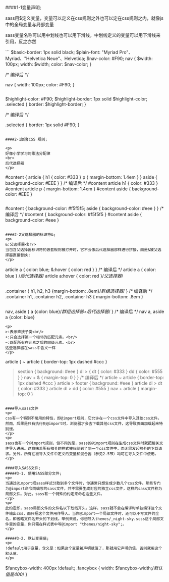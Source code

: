 ####1-1变量声明;
<p>
sass用$定义变量，变量可以定义在css规则之外也可以定在css规则之内，就像js中的全局变量与局部变量
</p>
<p>
sass变量名称可以用中划线也可以用下滑线，中划线定义的变量可以用下滑线来引用，反之亦然
</p>
```
$basic-border: 1px solid black;
$plain-font: "Myriad Pro"、Myriad、"Helvetica Neue"、Helvetica; 
$nav-color: #F90;
nav {
  $width: 100px;
  width: $width;
  color: $nav-color;
}

 /* 编译后 */

nav {
  width: 100px;
  color: #F90;
}
```
```
$highlight-color: #F90;
$highlight-border: 1px solid $highlight-color;
.selected {
  border: $highlight-border;
}

 /* 编译后 */

.selected {
  border: 1px solid #F90;
}
```

####2-1嵌套CSS 规则;

<p>
好像小学学习的乘法分配律
<br>
后代选择器
</p>

```
#content {
  article {
    h1 { color: #333 }
    p { margin-bottom: 1.4em }
  }
  aside { background-color: #EEE }
}
 /* 编译后 */
#content article h1 { color: #333 }
#content article p { margin-bottom: 1.4em }
#content aside { background-color: #EEE }
```
```
#content {
  background-color: #f5f5f5;
  aside { background-color: #eee }
}
 /* 编译后 */
 #content { background-color: #f5f5f5 }
 #content aside { background-color: #eee }
```

####2-2父选择器的标识符&;
<p>
&:父选择器<br/>
当包含父选择器标识符的嵌套规则被打开时，它不会像后代选择器那样进行拼接，而是&被父选择器直接替换：
</p>
```
article a {
  color: blue;
  &:hover { color: red }
}
 /* 编译后 */
 article a { color: blue } /*后代选择器*/
 article a:hover { color: red }/*父选择器*/
```
```
.container {
  h1, h2, h3 {margin-bottom: .8em}/*群组选择器*/
}
 /* 编译后 */
 .container h1, .container h2, .container h3 { margin-bottom: .8em }
```
```
nav, aside {
  a {color: blue}/*群组选择器+后代选择器*/
}
/* 编译后 */
nav a, aside a {color: blue}

```
<p>
>:表示直接子类<br/>
+:只会选择第一个相邻的匹配元素。<br/>
~:匹配所有在元素之后的同级元素。<br>
这些选择器在sass中含义一样
</p>
```
article {
  ~ article { border-top: 1px dashed #ccc }
  > section { background: #eee }
  dl > {
    dt { color: #333 }
    dd { color: #555 }
  }
  nav + & { margin-top: 0 }
}
/* 编译后 */
article ~ article { border-top: 1px dashed #ccc }
article > footer { background: #eee }
article dl > dt { color: #333 }
article dl > dd { color: #555 }
nav + article { margin-top: 0 }
```

####导入sass文件
<p>
css有一个特别不常用的特性，即@import规则，它允许在一个css文件中导入其他css文件。然而，后果是只有执行到@import时，浏览器才会去下载其他css文件，这导致页面加载起来特别慢。
</p>
<p>
sass也有一个@import规则，但不同的是，sass的@import规则在生成css文件时就把相关文件导入进来。这意味着所有相关的样式被归纳到了同一个css文件中，而无需发起额外的下载请求。另外，所有在被导入文件中定义的变量和混合器（参见2.5节）均可在导入文件中使用。
</p>

####导入SASS文件;
#####3-1. 使用SASS部分文件;
<p>
当通过@import把sass样式分散到多个文件时，你通常只想生成少数几个css文件。那些专门为@import命令而编写的sass文件，并不需要生成对应的独立css文件，这样的sass文件称为局部文件。对此，sass有一个特殊的约定来命名这些文件。
</p>
<p>
此约定即，sass局部文件的文件名以下划线开头。这样，sass就不会在编译时单独编译这个文件输出css，而只把这个文件用作导入。当你@import一个局部文件时，还可以不写文件的全名，即省略文件名开头的下划线。举例来说，你想导入themes/_night-sky.scss这个局部文件里的变量，你只需在样式表中写@import "themes/night-sky";。
</p>

#####3-2. 默认变量值;
<p>
!default用于变量，含义是：如果这个变量被声明赋值了，那就用它声明的值，否则就用这个默认值。
</p>

```
$fancybox-width: 400px !default;
.fancybox {
width: $fancybox-width;/*默认值是400*/
}
```

